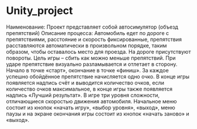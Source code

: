 # Unity_project

Наименование:
Проект представляет собой автосимулятор (объезд препятствий)
Описание процесса: 
Автомобиль едет по дороге с препятствиями, расстояние и скорость фиксированные, препятствия расставляются автоматически в произвольном порядке, таким образом, чтобы оставалось место для проезда. На дороге присутствуют повороты. Цель игры – сбить как можно меньше препятствий. При ударе препятствие визуально разламывается и отлетает в сторону.  Начало в точке «старт», окончание в точке «финиш». За каждое успешно обойдённое препятствие начисляется одно очко. В конце игры появляется надпись счёт и выводится количество очков, если количество очков максимальное, в конце игры также появляется надпись «Лучший результат». В игре три уровня сложности, отличающиеся скоростью движения автомобиля. Начальное меню состоит из кнопок «начать игру», «выбор уровня», «выход», меню паузы и на экране окончания игры состоит из кнопок «начать заново» и «выход».

